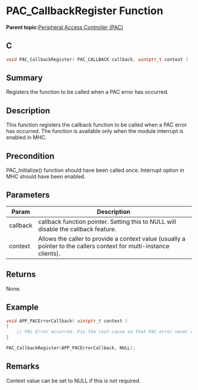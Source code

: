 # PAC\_CallbackRegister Function

**Parent topic:**[Peripheral Access Controller \(PAC\)](GUID-A41A49A1-F4C5-4355-8F72-3471A2AFF354.md)

## C

```c
void PAC_CallbackRegister( PAC_CALLBACK callback, uintptr_t context )
```

## Summary

Registers the function to be called when a PAC error has occurred.

## Description

This function registers the callback function to be called when a PAC error has occurred. The function is available only when the module interrupt is enabled in MHC.

## Precondition

PAC\_Initialize\(\) function should have been called once. Interrupt option in MHC should have been enabled.

## Parameters

|Param|Description|
|-----|-----------|
|callback|callback function pointer. Setting this to NULL will disable the callback feature.|
|context|Allows the caller to provide a context value \(usually a pointer to the callers context for multi-instance clients\).|

## Returns

None.

## Example

```c
void APP_PACErrorCallback( uintptr_t context )
{
    // PAC Error occurred. Fix the root-cause so that PAC error never occurs.
}

PAC_CallbackRegister(APP_PACErrorCallback, NULL);
```

## Remarks

Context value can be set to NULL if this is not required.

